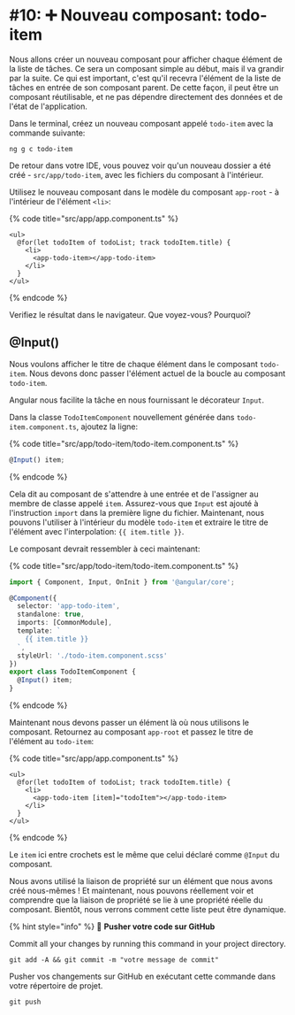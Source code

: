# #10: ➕ Nouveau composant: todo-item

Nous allons créer un nouveau composant pour afficher chaque élément de la liste de tâches. Ce sera un composant simple au début, mais il va grandir par la suite. Ce qui est important, c'est qu'il recevra l'élément de la liste de tâches en entrée de son composant parent. De cette façon, il peut être un composant réutilisable, et ne pas dépendre directement des données et de l'état de l'application.

Dans le terminal, créez un nouveau composant appelé `todo-item` avec la commande suivante:

```
ng g c todo-item
```

De retour dans votre IDE, vous pouvez voir qu'un nouveau dossier a été créé - `src/app/todo-item`, avec les fichiers du composant à l'intérieur.

Utilisez le nouveau composant dans le modèle du composant `app-root` - à l'intérieur de l'élément `<li>`:

{% code title="src/app/app.component.ts" %}
```markup
<ul>
  @for(let todoItem of todoList; track todoItem.title) {
    <li>
      <app-todo-item></app-todo-item>
    </li>
  }
</ul>
```
{% endcode %}

Verifiez le résultat dans le navigateur. Que voyez-vous? Pourquoi?

## @Input()

Nous voulons afficher le titre de chaque élément dans le composant `todo-item`. Nous devons donc passer l'élément actuel de la boucle au composant `todo-item`.

Angular nous facilite la tâche en nous fournissant le décorateur `Input`.

Dans la classe `TodoItemComponent` nouvellement générée dans `todo-item.component.ts`, ajoutez la ligne:

{% code title="src/app/todo-item/todo-item.component.ts" %}
```typescript
@Input() item;
```
{% endcode %}

Cela dit au composant de s'attendre à une entrée et de l'assigner au membre de classe appelé `item`. Assurez-vous que `Input` est ajouté à l'instruction `import` dans la première ligne du fichier. Maintenant, nous pouvons l'utiliser à l'intérieur du modèle `todo-item` et extraire le titre de l'élément avec l'interpolation: `{{ item.title }}`.

Le composant devrait ressembler à ceci maintenant:

{% code title="src/app/todo-item/todo-item.component.ts" %}
```typescript
import { Component, Input, OnInit } from '@angular/core';

@Component({
  selector: 'app-todo-item',
  standalone: true,
  imports: [CommonModule],
  template: `
    {{ item.title }}
  `,
  styleUrl: './todo-item.component.scss'
})
export class TodoItemComponent {
  @Input() item;
}
```
{% endcode %}

Maintenant nous devons passer un élément là où nous utilisons le composant. Retournez au composant `app-root` et passez le titre de l'élément au `todo-item`:

{% code title="src/app/app.component.ts" %}
```markup
<ul>
  @for(let todoItem of todoList; track todoItem.title) {
    <li>
      <app-todo-item [item]="todoItem"></app-todo-item>
    </li>
  }
</ul>
```
{% endcode %}

Le `item` ici entre crochets est le même que celui déclaré comme `@Input` du composant.

Nous avons utilisé la liaison de propriété sur un élément que nous avons créé nous-mêmes ! Et maintenant, nous pouvons réellement voir et comprendre que la liaison de propriété se lie à une propriété réelle du composant. Bientôt, nous verrons comment cette liste peut être dynamique.

{% hint style="info" %}
💾 **Pusher votre code sur GitHub**

Commit all your changes by running this command in your project directory.

```
git add -A && git commit -m "votre message de commit"
```

Pusher vos changements sur GitHub en exécutant cette commande dans votre répertoire de projet.

```
git push
```
